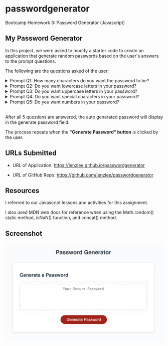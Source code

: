 # passwordgenerator
Bootcamp Homework 3: Password Generator (Javascript)

## My Password Generator

In this project, we were asked to modify a starter code to create an application that generate random passwords based on the user's answers to the prompt questions. 

The following are the questions asked of the user:

<details>
<summary>Prompt Q1: How many characters do you want the password to be?</summary>
<p>In this question, I've set the minimum characters to 8. If user input is less than 8, an error message will pop up.<br>
Error Message: "Character length has to be a number, 8 - 128 digits. Please try again."<br>
If user input is >= 8, the user will get prompted with question 2.<br></p>
</details>
  
<details>
<summary>Prompt Q2: Do you want lowercase letters in your password?</summary>
<p>The user can click "Cancel" or "OK." Cancel will not include lowercase letters in the password. OK will include lowercase letters in the password.</p>
</details>

<details>
<summary>Prompt Q3: Do you want uppercase letters in your password?</summary>
<p>The user can click "Cancel" or "OK." Cancel will not include uppercase letters in the password. OK will include uppercase letters in the password.</p>
</details>

<details>
<summary>Prompt Q4: Do you want special characters in your password?</summary>
<p>The user can click "Cancel" or "OK." Cancel will not include special characters in the password. OK will include special characters in the password.</p>
</details>

<details>
<summary>Prompt Q5: Do you want numbers in your password?</summary>
<p>The user can click "Cancel" or "OK." Cancel will not include numbers (0-9) in the password. OK will include numbers (0-9) in the password.<br></p>
</details>

<br>

After all 5 questions are answered, the auto generated password will display in the generate password field.

The process repeats when the **"Generate Password" button** is clicked by the user.

## URLs Submitted

* URL of Application: https://lenzlee.github.io/passwordgenerator

* URL of GitHub Repo: https://github.com/lenzlee/passwordgenerator

## Resources

I referred to our Javascript lessons and activities for this assignment. 

I also used MDN web docs for reference when using the Math.random() static method, isNaN() function, and concat() method. 

## Screenshot

![Password Generator App Screenshot](./password-generator.png)
